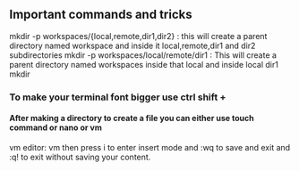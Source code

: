 ## Important commands and tricks

mkdir -p workspaces/{local,remote,dir1,dir2} : this will create a parent directory named workspace and inside it local,remote,dir1 and dir2 subdirectories
mkdir -p workspaces/local/remote/dir1 : This will create a parent directory named workspaces inside that local and inside local dir1
mkdir <dirname>
  
###   To make your terminal font bigger use ctrl shift +
  
  #### After making a directory to create a file you can either use touch command or nano or vm 
  
  vm editor: vm <filename> then press i to enter insert mode and :wq to save and exit and :q! to exit without saving your content.
 
  
  
  
  
  




















